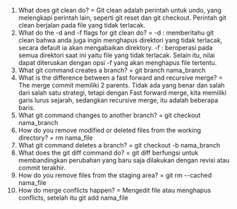 1. What does git clean do? = Git clean adalah perintah untuk undo, yang melengkapi perintah lain, seperti git reset dan git checkout. Perintah git clean berjalan pada file yang tidak terlacak.
2. What do the -d and -f flags for git clean do? = 
    -d : memberitahu git clean bahwa anda juga ingin menghapus direktori yang tidak terlacak, secara default ia akan mengabaikan direktory.
    -f : beroperasi pada semua direktori saat ini yaitu file yang tidak terlacak. Selain itu, nilai <path> dapat diteruskan dengan opsi -f yang akan menghapus file tertentu.
3. What git command creates a branch? = git branch nama_branch
4. What is the difference between a fast forward and recursive merge? = The merge commit memiliki 2 parents. Tidak ada yang benar dan salah dari salah satu strategi, tetapi dengan Fast forward merge, kita memiliki garis lurus sejarah, sedangkan recursive merge, itu adalah beberapa baris.
5. What git command changes to another branch? = git checkout nama_branch
6. How do you remove modified or deleted files from the working directory? = rm nama_file
7. What git command deletes a branch? = git checkout -b nama_branch
8. What does the git diff command do? = git diff berfungsi untuk membandingkan perubahan yang baru saja dilakukan dengan revisi atau commit terakhir.
9. How do you remove files from the staging area? = git rm --cached nama_file
10. How do merge conflicts happen? = Mengedit file atau menghapus conflicts, setelah itu git add nama_file 


